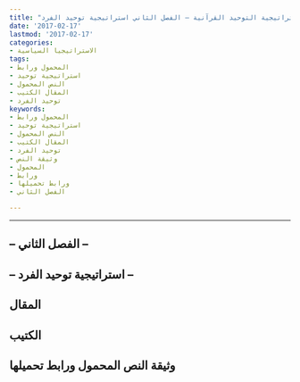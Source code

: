 ```yaml
---
title: "استراتيجية التوحيد القرآنية ومنطق السياسة المحمدية – الجزء الأول: استراتيجية التوحيد القرآنية – الفصل الثاني استراتيجية توحيد الفرد"
date: '2017-02-17'
lastmod: '2017-02-17'
categories:
- الاستراتيجيا السياسية
tags:
- المحمول ورابط
- استراتيجية توحيد
- النص المحمول
- المقال الكتيب
- توحيد الفرد
keywords:
- المحمول ورابط
- استراتيجية توحيد
- النص المحمول
- المقال الكتيب
- توحيد الفرد
- وثيقة النص
- المحمول
- ورابط
- ورابط تحميلها
- الفصل الثاني

---
```

****

## **– الفصل الثاني –**

## **– استراتيجية توحيد الفرد –**

## المقال

## الكتيب

## وثيقة النص المحمول ورابط تحميلها

###